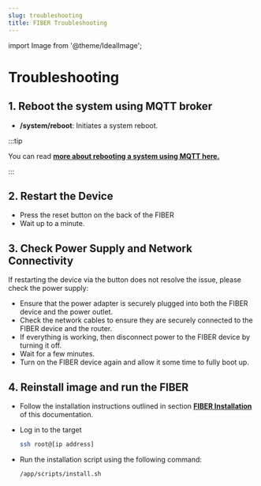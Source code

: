 ```yaml
---
slug: troubleshooting
title: FIBER Troubleshooting
---
```

import Image from '@theme/IdealImage';

# Troubleshooting

## 1. Reboot the system using MQTT broker
- **/system/reboot**: Initiates a system reboot.

:::tip

You can read [**more about rebooting a system using MQTT here.**](./mqtt-broker)

:::

## 2. Restart the Device

- Press the reset button on the back of the FIBER
- Wait up to a minute.

## 3. Check Power Supply and Network Connectivity

If restarting the device via the button does not resolve the issue, please check the power supply:

- Ensure that the power adapter is securely plugged into both the FIBER device and the power outlet.
- Check the network cables to ensure they are securely connected to the FIBER device and the router.
- If everything is working, then disconnect power to the FIBER device by turning it off.
- Wait for a few minutes.
- Turn on the FIBER device again and allow it some time to fully boot up.

## 4. Reinstall image and run the FIBER

- Follow the installation instructions outlined in section [**FIBER Installation**](./installation-setup) of this documentation.
- Log in to the target

  ```sh
  ssh root@[ip address]
  ```

- Run the installation script using the following command:

  ```sh
  /app/scripts/install.sh
  ```